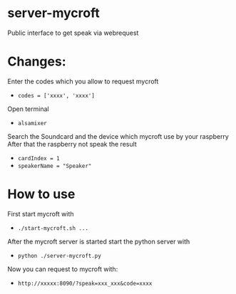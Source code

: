 # server-mycroft

Public interface to get speak via webrequest

# Changes:
Enter the codes which you allow to request mycroft
- `codes = ['xxxx', 'xxxx']`

Open terminal
- `alsamixer`

Search the Soundcard and the device which mycroft use by your raspberry
After that the raspberry not speak the result
- `cardIndex = 1`
- `speakerName = "Speaker"`


# How to use

First start mycroft with
- `./start-mycroft.sh ...`

After the mycroft server is started start the python server with
- `python ./server-mycroft.py`

Now you can request to mycroft with:
- `http://xxxxx:8090/?speak=xxx_xxx&code=xxxx`
